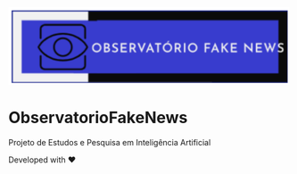 ![Logo Observatório Fake News](https://github.com/GepIA/ObservatorioFakeNews/blob/main/imagens/Logo_Observatorio_FakeNews.png)

# ObservatorioFakeNews
Projeto de Estudos e Pesquisa em Inteligência Artificial



Developed with ❤️ 

